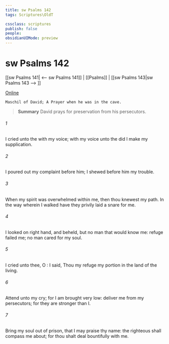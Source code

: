 ```yaml
---
title: sw Psalms 142
tags: Scriptures\OldT

cssclass: scriptures
publish: false
people:
obsidianUIMode: preview
---
```


# sw Psalms 142
[[sw Psalms 141| <-- sw Psalms 141]] | [[Psalms]] | [[sw Psalms 143|sw Psalms 143 --> ]]

[Online](https://churchofjesuschrist.org/study/scriptures/ot/ps/142?lang=eng)

```
Maschil of David; A Prayer when he was in the cave.
```

> __Summary__
David prays for preservation from his persecutors.

###### 1 
I cried unto the  with my voice; with my voice unto the  did I make my supplication.

###### 2 
I poured out my complaint before him; I shewed before him my trouble.

###### 3 
When my spirit was overwhelmed within me, then thou knewest my path. In the way wherein I walked have they privily laid a snare for me.

###### 4 
I looked on  right hand, and beheld, but  no man that would know me: refuge failed me; no man cared for my soul.

###### 5 
I cried unto thee, O : I said, Thou  my refuge  my portion in the land of the living.

###### 6 
Attend unto my cry; for I am brought very low: deliver me from my persecutors; for they are stronger than I.

###### 7 
Bring my soul out of prison, that I may praise thy name: the righteous shall compass me about; for thou shalt deal bountifully with me.

